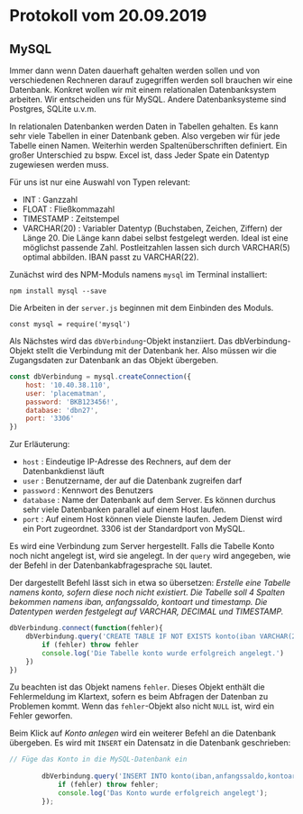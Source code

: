 # Protokoll vom 20.09.2019

## MySQL

Immer dann wenn Daten dauerhaft gehalten werden sollen und von verschiedenen Rechneren darauf zugegriffen werden soll brauchen wir eine Datenbank. Konkret wollen wir mit einem relationalen Datenbanksystem arbeiten. Wir entscheiden uns für MySQL. Andere Datenbanksysteme sind Postgres, SQLite u.v.m.

In relationalen Datenbanken werden Daten in Tabellen gehalten. Es kann sehr viele Tabellen in einer Datenbank geben. Also vergeben wir für jede Tabelle einen Namen. Weiterhin werden Spaltenüberschriften definiert. Ein großer Unterschied zu bspw. Excel ist, dass Jeder Spate ein Datentyp zugewiesen werden muss. 

Für uns ist nur eine Auswahl von Typen relevant:

* INT : Ganzzahl
* FLOAT : Fließkommazahl
* TIMESTAMP : Zeitstempel
* VARCHAR(20) : Variabler Datentyp (Buchstaben, Zeichen, Ziffern) der Länge 20. Die Länge kann dabei selbst festgelegt werden. Ideal ist eine möglichst passende Zahl. Postleitzahlen lassen sich durch VARCHAR(5) optimal abbilden. IBAN passt zu VARCHAR(22). 


Zunächst wird des NPM-Moduls namens ```mysql``` im Terminal installiert: 

```
npm install mysql --save
```

Die Arbeiten in der ```server.js``` beginnen mit dem Einbinden des Moduls.

```
const mysql = require('mysql')
```

Als Nächstes wird das ```dbVerbindung```-Objekt instanziiert. Das dbVerbindung-Objekt stellt die Verbindung mit der Datenbank her. Also müssen wir die Zugangsdaten zur Datenbank an das Objekt übergeben.

```Javascript
const dbVerbindung = mysql.createConnection({    
    host: '10.40.38.110',
    user: 'placematman',
    password: 'BKB123456!',
    database: 'dbn27',
    port: '3306'
})
```

Zur Erläuterung:
* ```host``` : Eindeutige IP-Adresse des Rechners, auf dem der Datenbankdienst läuft
* ```user``` : Benutzername, der auf die Datenbank zugreifen darf
* ```password``` : Kennwort des Benutzers
* ```database``` : Name der Datenbank auf dem Server. Es können durchus sehr viele Datenbanken parallel auf einem Host laufen.
* ```port``` : Auf einem Host können viele Dienste laufen. Jedem Dienst wird ein Port zugeordnet. 3306 ist der Standardport von MySQL. 

Es wird eine Verbindung zum Server hergestellt. Falls die Tabelle Konto noch nicht angelegt ist, wird sie angelegt. In der ```query``` wird angegeben, wie der Befehl in der Datenbankabfragesprache ```SQL``` lautet. 

Der dargestellt Befehl lässt sich in etwa so übersetzen: *Erstelle eine Tabelle namens konto, sofern diese noch nicht existiert. Die Tabelle soll 4 Spalten bekommen namens iban, anfangssaldo, kontoart und timestamp. Die Datentypen werden festgelegt auf VARCHAR, DECIMAL und TIMESTAMP.*

```Javascript
dbVerbindung.connect(function(fehler){
    dbVerbindung.query('CREATE TABLE IF NOT EXISTS konto(iban VARCHAR(22), anfangssaldo DECIMAL(15,2), kontoart VARCHAR(20), timestamp TIMESTAMP, PRIMARY KEY(iban));', function (fehler) {
        if (fehler) throw fehler
        console.log('Die Tabelle konto wurde erfolgreich angelegt.')
    })
})
```

Zu beachten ist das Objekt namens ```fehler```. Dieses Objekt enthält die Fehlermeldung im Klartext, sofern es beim Abfragen der Datenban zu Problemen kommt. Wenn das ```fehler```-Objekt also nicht ```NULL``` ist, wird ein Fehler geworfen.


Beim Klick auf *Konto anlegen* wird ein weiterer Befehl an die Datenbank übergeben. Es wird mit ```INSERT``` ein Datensatz in die Datenbank geschrieben:

```Javascript
// Füge das Konto in die MySQL-Datenbank ein
    
        dbVerbindung.query('INSERT INTO konto(iban,anfangssaldo,kontoart,timestamp) VALUES ("' + konto.Iban + '",100,"' + konto.Kontoart + '",NOW());', function (fehler) {
            if (fehler) throw fehler;
            console.log('Das Konto wurde erfolgreich angelegt');
        });
```

